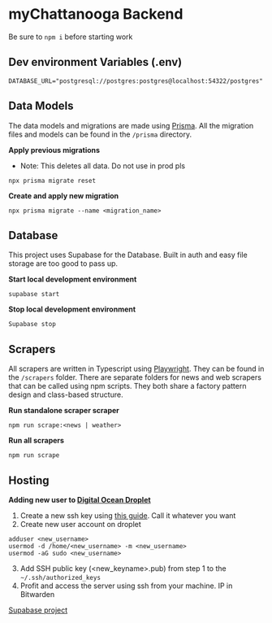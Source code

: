 # myChattanooga Backend

Be sure to `npm i` before starting work

## Dev environment Variables (.env)

```
DATABASE_URL="postgresql://postgres:postgres@localhost:54322/postgres"
```

## Data Models

The data models and migrations are made using [Prisma](https://www.prisma.io/). All the migration files and models can be found in the `/prisma` directory.

**Apply previous migrations**

- Note: This deletes all data. Do not use in prod pls

```
npx prisma migrate reset
```

**Create and apply new migration**

```
npx prisma migrate --name <migration_name>
```

## Database

This project uses Supabase for the Database. Built in auth and easy file storage are too good to pass up.

**Start local development environment**

```
supabase start
```

**Stop local development environment**

```
Supabase stop
```

## Scrapers

All scrapers are written in Typescript using [Playwright](https://github.com/microsoft/playwright). They can be found in the `/scrapers` folder. There are separate folders for news and web scrapers that can be called using npm scripts. They both share a factory pattern design and class-based structure.

**Run standalone scraper scraper**

```
npm run scrape:<news | weather>
```

**Run all scrapers**

```
npm run scrape
```

## Hosting

**Adding new user to [Digital Ocean Droplet](https://cloud.digitalocean.com/projects/1fb3d67d-1a7f-4328-9775-81ec7c3561dd/resources?i=805fde)**

1. Create a new ssh key using [this guide](https://docs.github.com/en/authentication/connecting-to-github-with-ssh/generating-a-new-ssh-key-and-adding-it-to-the-ssh-agent). Call it whatever you want
2. Create new user account on droplet

```
adduser <new_username>
usermod -d /home/<new_username> -m <new_username>
usermod -aG sudo <new_username>
```

3. Add SSH public key (<new_keyname>.pub) from step 1 to the `~/.ssh/authorized_keys`
4. Profit and access the server using ssh from your machine. IP in Bitwarden

[Supabase project](https://supabase.com/dashboard/project/irlbnquhcxpdvhbdqsqp)
